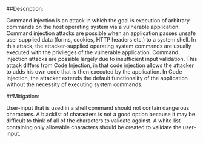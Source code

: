 ##Description:

Command injection is an attack in which the goal is execution of arbitrary commands on
the host operating system via a vulnerable application. Command injection attacks are
possible when an application passes unsafe user supplied data
(forms, cookies, HTTP headers etc.) to a system shell. In this attack,
the attacker-supplied operating system commands are usually executed with the privileges
of the vulnerable application. Command injection attacks are possible largely due to
insufficient input validation. This attack differs from Code Injection, in that code
injection allows the attacker to adds his own code that is then executed by the application.
In Code Injection, the attacker extends the default functionality of the application
without the necessity of executing system commands.

##Mitigation:

User-input that is used in a shell command should not contain dangerous characters.
A blacklist of characters is not a good option because it may be difficult to think of
all of the characters to validate against. A white list containing only allowable
characters should be created to validate the user-input.

